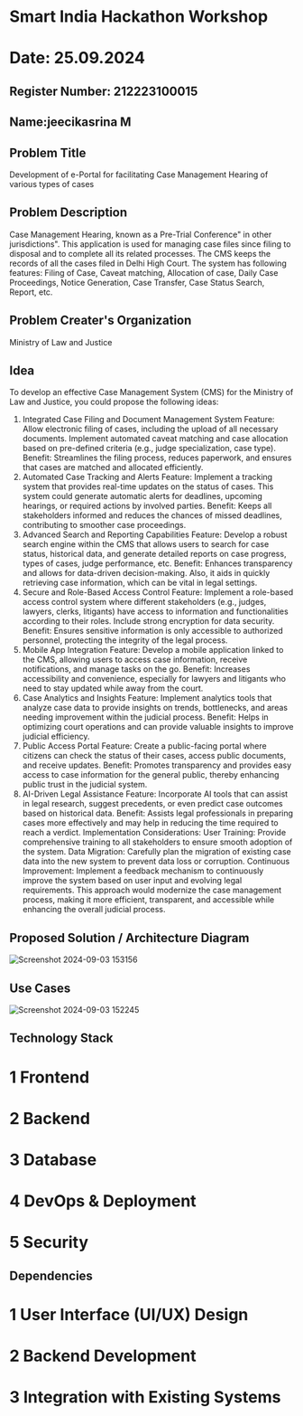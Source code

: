 # Smart India Hackathon Workshop
# Date: 25.09.2024
## Register Number: 212223100015
## Name:jeecikasrina M
## Problem Title
Development of e-Portal for facilitating Case Management Hearing of various types of cases
## Problem Description
Case Management Hearing, known as a Pre-Trial Conference" in other jurisdictions". This application is used for managing case files since filing to disposal and to complete all its related processes. The CMS keeps the records of all the cases filed in Delhi High Court. The system has following features: Filing of Case, Caveat matching, Allocation of case, Daily Case Proceedings, Notice Generation, Case Transfer, Case Status Search, Report, etc.
## Problem Creater's Organization
Ministry of Law and Justice

## Idea
To develop an effective Case Management System (CMS) for the Ministry of Law and Justice, you could propose the following ideas:

1. Integrated Case Filing and Document Management System
Feature: Allow electronic filing of cases, including the upload of all necessary documents. Implement automated caveat matching and case allocation based on pre-defined criteria (e.g., judge specialization, case type).
Benefit: Streamlines the filing process, reduces paperwork, and ensures that cases are matched and allocated efficiently.
2. Automated Case Tracking and Alerts
Feature: Implement a tracking system that provides real-time updates on the status of cases. This system could generate automatic alerts for deadlines, upcoming hearings, or required actions by involved parties.
Benefit: Keeps all stakeholders informed and reduces the chances of missed deadlines, contributing to smoother case proceedings.
3. Advanced Search and Reporting Capabilities
Feature: Develop a robust search engine within the CMS that allows users to search for case status, historical data, and generate detailed reports on case progress, types of cases, judge performance, etc.
Benefit: Enhances transparency and allows for data-driven decision-making. Also, it aids in quickly retrieving case information, which can be vital in legal settings.
4. Secure and Role-Based Access Control
Feature: Implement a role-based access control system where different stakeholders (e.g., judges, lawyers, clerks, litigants) have access to information and functionalities according to their roles. Include strong encryption for data security.
Benefit: Ensures sensitive information is only accessible to authorized personnel, protecting the integrity of the legal process.
5. Mobile App Integration
Feature: Develop a mobile application linked to the CMS, allowing users to access case information, receive notifications, and manage tasks on the go.
Benefit: Increases accessibility and convenience, especially for lawyers and litigants who need to stay updated while away from the court.
6. Case Analytics and Insights
Feature: Implement analytics tools that analyze case data to provide insights on trends, bottlenecks, and areas needing improvement within the judicial process.
Benefit: Helps in optimizing court operations and can provide valuable insights to improve judicial efficiency.
7. Public Access Portal
Feature: Create a public-facing portal where citizens can check the status of their cases, access public documents, and receive updates.
Benefit: Promotes transparency and provides easy access to case information for the general public, thereby enhancing public trust in the judicial system.
8. AI-Driven Legal Assistance
Feature: Incorporate AI tools that can assist in legal research, suggest precedents, or even predict case outcomes based on historical data.
Benefit: Assists legal professionals in preparing cases more effectively and may help in reducing the time required to reach a verdict.
Implementation Considerations:
User Training: Provide comprehensive training to all stakeholders to ensure smooth adoption of the system.
Data Migration: Carefully plan the migration of existing case data into the new system to prevent data loss or corruption.
Continuous Improvement: Implement a feedback mechanism to continuously improve the system based on user input and evolving legal requirements.
This approach would modernize the case management process, making it more efficient, transparent, and accessible while enhancing the overall judicial process.


## Proposed Solution / Architecture Diagram

![Screenshot 2024-09-03 153156](https://github.com/user-attachments/assets/56228b7c-07d7-4af3-acd3-dd8b82af373f)

## Use Cases
![Screenshot 2024-09-03 152245](https://github.com/user-attachments/assets/0ebc21f9-7919-4c5f-b747-f0d21970aefe)


## Technology Stack
# 1 Frontend
# 2 Backend
# 3 Database
# 4 DevOps & Deployment
# 5 Security

## Dependencies
# 1 User Interface (UI/UX) Design
# 2 Backend Development
# 3 Integration with Existing Systems






